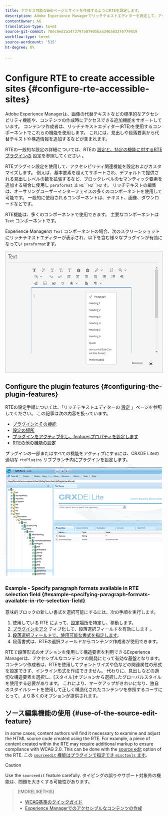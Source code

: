 ```yaml
---
title: アクセス可能なWebページとサイトを作成するようにRTEを設定します。
description: Adobe Experience Managerでリッチテキストエディターを設定して、アクセシブルなサイトを作成する方法を説明します。
contentOwner: AG
translation-type: tm+mt
source-git-commit: 78ec0ed2a1473797a07905baa346a83376779419
workflow-type: tm+mt
source-wordcount: '515'
ht-degree: 8%

---
```



# Configure RTE to create accessible sites {#configure-rte-accessible-sites}

Adobe Experience Managerは、画像の代替テキストなどの標準的なアクセシビリティ機能や、コンテンツの作成時にアクセスできる追加機能をサポートしています。 コンテンツ作成者は、リッチテキストエディター(RTE)を使用するコンポーネントでこれらの機能を使用します。 これには、見出しや段落要素から代替テキストや構造情報を追加するなどが含まれます。

RTEの一般的な設定の詳細については、RTEの [設定と、特定の機能に対するRTEプラグインの](rich-text-editor.md) 設定を参照してください [](configure-rich-text-editor-plug-ins.md)。

RTEプラグイン設定を使用して、アクセシビリティ関連機能を設定およびカスタマイズします。 例えば、基本要素を超えてサポートされ、デフォルトで提供される見出しレベルの数を拡張するなど、ブロックレベルのセマンティック要素を追加する場合に使用し `paraformat` ま `H1``H2``H3` す。 リッチテキストの編集は、オーサリングユーザーインターフェイスの多くのコンポーネントを使用して可能です。 一般的に使用されるコンポーネントは、テキスト、画像、ダウンロードなどです。

RTE機能は、多くのコンポーネントで使用できます。 主要なコンポーネントは `Text` コンポーネントです。

Experience Managerの `Text` コンポーネントの場合、次のスクリーンショットにリッチテキストエディターが表示され、以下を含む様々なプラグインが有効になってい `paraformat`ます。

![フルスクリーンモードのRTEテキストコンポーネント](assets/rte-toolbar-full-screen-mode.png)

## Configure the plugin features {#configuring-the-plugin-features}

RTEの設定手順については、「リッチテキストエディターの [設定](rich-text-editor.md) 」ページを参照してください。 この記事は次の内容を扱っています。

* [プラグインとその機能](rich-text-editor.md#aboutplugins)
* [設定の場所](rich-text-editor.md#understand-the-configuration-paths-and-locations)
* [プラグインをアクティブ化し、featuresプロパティを設定します](rich-text-editor.md#enable-rte-functionalities-by-activating-plug-ins)
* [RTEの他の機能の設定](rich-text-editor.md#enable-rte-functionalities-by-activating-plug-ins)

プラグインの一部またはすべての機能をアクティブにするには、CRXDE Liteの適切な `rtePlugins` サブブランチ内にプラグインを設定します。

![CRXDE Lite で rtePlugin の例を表示。](assets/chlimage_1-208.png)

### Example - Specify paragraph formats available in RTE selection field {#example-specifying-paragraph-formats-available-in-rte-selection-field}

意味的ブロックの新しい書式を選択可能にするには、次の手順を実行します。

1. 使用している RTE によって、[設定場所](rich-text-editor.md#understand-the-configuration-paths-and-locations)を特定し、移動します。
1. [プラグインをアク](rich-text-editor.md) ティブ化して、段落選択フィールドを有効にします [](rich-text-editor.md#enable-rte-functionalities-by-activating-plug-ins)。
1. [段落選択フィールドで、使用可能な書式を指定します](rich-text-editor.md)。
1. 段落書式は、RTEの選択フィールドからコンテンツ作成者が使用できます。

RTEで段落形式のオプションを使用して構造要素を利用できるExperience Managerは、アクセシブルなコンテンツの開発にとって有効な基盤となります。 コンテンツ作成者は、RTEを使用してフォントサイズや色などの関連属性の形式を設定できず、インライン形式を作成できません。 代わりに、見出しなどの適切な構造要素を選択し、[スタイル]オプションから選択したグローバルスタイルを使用する必要があります。 これにより、マークアップがきれいになり、独自のスタイルシートを使用して正しく構造化されたコンテンツを参照するユーザにとって、より多くのオプションが提供されます。

## ソース編集機能の使用 {#use-of-the-source-edit-feature}

In some cases, content authors will find it necessary to examine and adjust the HTML source code created using the RTE. For example, a piece of content created within the RTE may require additional markup to ensure compliance with WCAG 2.0. This can be done with the [source edit](rich-text-editor.md#aboutplugins) option of the RTE. この [`sourceedit` 機能はプラグインで指定でき `misctools` ます](rich-text-editor.md#aboutplugins)。

>[!CAUTION]
>
>Use the `sourceedit` feature carefully. タイピングの誤りやサポート対象外の機能は、問題を大きくする可能性があります。

<!--
TBD ENGREVIEW: Is this only applicable to Classic UI? 

## Adding Support for Additional HTML Elements and Attributes {#adding-support-for-additional-html-elements-and-attributes}

To further extend the accessibility features of Experience Manager, it is possible to extend the existing components based on the RTE (such as the `Text` and `Table` components) with additional elements and attributes.

The following procedure illustrates how to extend the `Table` component with a `Caption` element that provides information about a data table to assistive technology users:

### Example: Add a caption to a table properties dialog {#example-adding-the-caption-to-the-table-properties-dialog}

In the constructor of the `TablePropertiesDialog`, add an additional text input field that is used for editing the caption. Set the `itemId` to `caption` (the DOM attribute’s name) to automatically handle its content.

In a `Table`, set the attribute to the DOM element or or remove it from the DOM element. The dialog in the `config` object passed the value. Set or remove the DOM attributes using the corresponding `CQ.form.rte.Common` methods (`com` is a shortcut for `CQ.form.rte.Common`). Using `CQ.form.rte.Common` methods avoids common pitfalls with browser implementations.

>[!NOTE]
>
>This procedure is only suitable for the classic UI.

### Step-by-step instructions {#step-by-step-instructions}

1. Start CRXDE Lite. For example: [http://localhost:4502/crx/de/](http://localhost:4502/crx/de/)

1. Copy `/libs/cq/ui/widgets/source/widgets/form/rte/commands/Table.js` to `/apps/cq/ui/widgets/source/widgets/form/rte/commands/Table.js`. Create intermediate folders if those do not exist.

1. Copy `/libs/cq/ui/widgets/source/widgets/form/rte/plugins/TablePropertiesDialog.js` to `/apps/cq/ui/widgets/source/widgets/form/rte/plugins/TablePropertiesDialog.js`.

1. Open `/apps/cq/ui/widgets/source/widgets/form/rte/plugins/TablePropertiesDialog.js` file to edit.

1. In the `constructor` method, before the mention of `var dialogRef = this;`, add the following code:

   ```javascript
   editItems.push({
       "itemId": "caption",
       "name": "caption",
       "xtype": "textfield",
       "fieldLabel": CQ.I18n.getMessage("Caption"),
       "value": (this.table && this.table.caption ? this.table.caption.textContent : "")
   });
   ```

1. Open `/apps/cq/ui/widgets/source/widgets/form/rte/commands/Table.js` file.

1. Add the following code at the end of the `transferConfigToTable` method:

   ```javascript
   /**
    * Adds Caption Element
   */
   var captionElement;
   if (dom.firstChild && dom.firstChild.tagName.toLowerCase() == "caption")
   {
      captionElement = dom.firstChild;
   }
   if (config.caption)
   {
       var captionTextNode = document.createTextNode(config.caption)
       if (captionElement)
       {
          dom.replaceNode(captionElement.firstChild,captionTextNode);
       } else
       {
           captionElement = document.createElement("caption");
           captionElement.appendChild(captionTextNode);
           if (dom.childNodes.length>0)
           {
              dom.insertBefore(captionElement, dom.firstChild);
           } else
           {
              dom.appendChild(captionElement);
           }
       }
   } else if (captionElement)
   {
     dom.removeChild(captionElement);
   }
   ```

1. To save your changes, click **[!UICONTROL Save All]**.

## Best practices and limitations {#best-practices-limitations-tips}

* A plain text field is not the only type of input allowed for the value of the caption element. You can use any ExtJS widget, that provides the caption’s value through its `getValue()` method.
* To add editing capabilities for further additional elements and attributes, ensure that:

  * The `itemId` property for each corresponding field is set to the name of the appropriate DOM attribute (`TablePropertiesDialog`).
  * The attribute is set and/or removed on the DOM element explicitly (`Table`).
-->

>[!MORELIKETHIS]
>
>* [WCAG基準のクイックガイド](/help/onboarding/accessibility/quick-guide-wcag.md)
>* [Experience Managerでのアクセシブルなコンテンツの作成](/help/sites-cloud/authoring/fundamentals/accessible-content.md)

